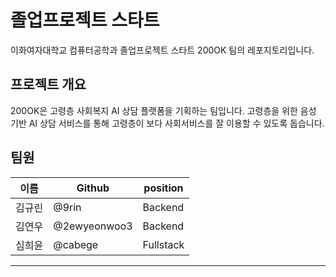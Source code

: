 # 졸업프로젝트 스타트
이화여자대학교 컴퓨터공학과 졸업프로젝트 스타트 200OK 팀의 레포지토리입니다. 

## 프로젝트 개요 
200OK은 고령층 사회복지 AI 상담 플랫폼을 기획하는 팀입니다. 
고령층을 위한 음성 기반 AI 상담 서비스를 통해 고령층이 보다 사회서비스를 잘 이용할 수 있도록 돕습니다. 

## 팀원
| 이름 | Github | position |
| --- | --- | --- |
| 김규린 | @9rin |  Backend  |
| 김연우 | @2ewyeonwoo3|  Backend  |
| 심희윤 | @cabege |  Fullstack  |
---
